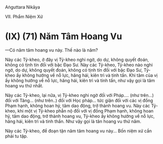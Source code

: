 Aṅguttara Nikāya

VII. Phẩm Niệm Xứ

# (IX) (71) Năm Tâm Hoang Vu

—Có năm tâm hoang vu này. Thế nào là năm?

Này các Tỷ-kheo, ở đây vị Tỷ-kheo nghi ngờ, do dự, không quyết đoán, không có tịnh tín đối với bậc Ðạo Sư. Này các Tỷ-kheo, Tỷ-kheo nào nghi ngờ, do dự, không quyết đoán, không có tịnh tín đối với bậc Ðạo Sư, Tỷ-kheo ấy không hướng về nỗ lực, hăng hái, kiên trì và tinh tấn. Khi tâm của vị ấy không hướng về nỗ lực, hăng hái, kiên trì và tinh tấn, như vậy gọi là tâm hoang vu thứ nhất.

Này các Tỷ-kheo, lại nữa, vị Tỷ-kheo nghi ngờ đối với Pháp.... (như trên...) đối với Tăng... (như trên..) đối với Học pháp... tức giận đối với các vị đồng Phạm hạnh, không hoan hỷ, tâm dao động, trở thành hoang vu. Này các Tỷ-kheo, khi một vị Tỷ-kheo phẫn nộ đối với vị đồng Phạm hạnh, không hoan hỷ, tâm dao động, trở thành hoang vu, Tỷ-kheo ấy không hướng về nỗ lực, hăng hái, kiên trì và tinh thần. Như vậy gọi là tân hoang vu thứ năm.

Này các Tỷ-kheo, để đoạn tận năm tâm hoang vu này... Bốn niệm xứ cần phải tu tập.

